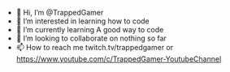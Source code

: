 - 👋 Hi, I’m @TrappedGamer
- 👀 I’m interested in learning how to code
- 🌱 I’m currently learning A good way to code
- 💞️ I’m looking to collaborate on nothing so far
- 📫 How to reach me twitch.tv/trappedgamer or https://www.youtube.com/c/TrappedGamer-YoutubeChannel

<!---
TrappedGamer/TrappedGamer is a ✨ special ✨ repository because its `README.md` (this file) appears on your GitHub profile.
You can click the Preview link to take a look at your changes.
--->
